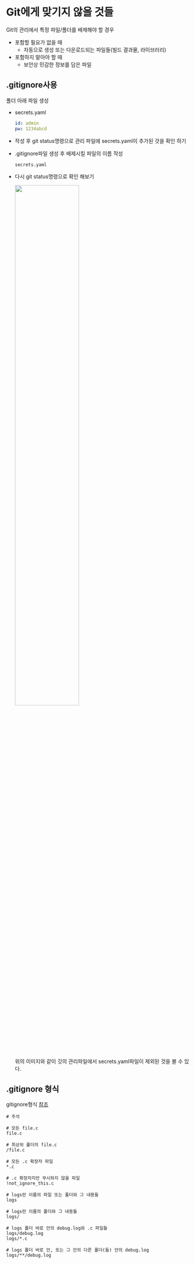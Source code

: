 Git에게 맞기지 않을 것들
===
Git의 관리에서 특정 파일/폴더를 배제해야 할 경우
- 포함할 필요가 없을 때
  - 자동으로 생성 또는 다운로드되는 파일들(빌드 결과물, 라이브러리)
- 포함하지 말아야 할 때
  - 보안상 민감한 정보를 담은 파일

.gitignore사용
---
폴더 아래 파일 생성
- secrets.yaml
  ```yaml
  id: admin
  pw: 1234abcd
  ```
- 작성 후 git status명령으로 관리 파일에 secrets.yaml이 추가된 것을 확인 하기
- .gitignore파일 생성 후 배제시킬 파일의 이름 작성
  ```
  secrets.yaml
  ```
- 다시 git status명령으로 확인 해보기

  <img src="../img/Git/gitignoreAndGitStatus.jpg" width="60%">
  
  위의 이미지와 같이 깃의 관리파일에서 secrets.yaml파일이 제외된 것을 볼 수 있다.

.gitignore 형식
---
gitignore형식 [참조](http://git-scm.com/docs/gitignore)
```
# 주석

# 모든 file.c
file.c

# 최상위 폴더의 file.c
/file.c

# 모든 .c 확장자 파일
*.c

# .c 확장자지만 무시하지 않을 파일
!not_ignore_this.c

# logs란 이름의 파일 또는 폴더와 그 내용들
logs

# logs란 이름의 폴더와 그 내용들
logs/

# logs 폴더 바로 안의 debug.log와 .c 파일들
logs/debug.log
logs/*.c

# logs 폴더 바로 안, 또는 그 안의 다른 폴더(들) 안의 debug.log
logs/**/debug.log
```